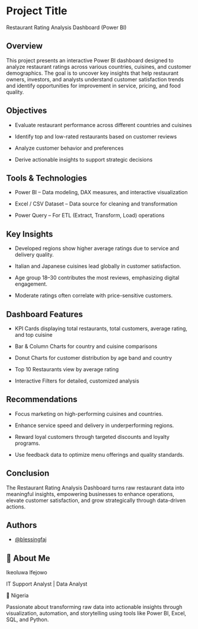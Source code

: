 
# Project Title

Restaurant Rating Analysis Dashboard (Power BI)





## Overview

This project presents an interactive Power BI dashboard designed to analyze restaurant ratings across various countries, cuisines, and customer demographics.
The goal is to uncover key insights that help restaurant owners, investors, and analysts understand customer satisfaction trends and identify opportunities for improvement in service, pricing, and food quality.
## Objectives

- Evaluate restaurant performance across different countries and cuisines

- Identify top and low-rated restaurants based on customer reviews

- Analyze customer behavior and preferences

- Derive actionable insights to support strategic decisions
## Tools & Technologies

- Power BI – Data modeling, DAX measures, and interactive visualization

- Excel / CSV Dataset – Data source for cleaning and transformation

- Power Query – For ETL (Extract, Transform, Load) operations
## Key Insights

- Developed regions show higher average ratings due to service and delivery quality.

- Italian and Japanese cuisines lead globally in customer satisfaction.

- Age group 18–30 contributes the most reviews, emphasizing digital engagement.

- Moderate ratings often correlate with price-sensitive customers.
## Dashboard Features

- KPI Cards displaying total restaurants, total customers, average rating, and top cuisine

- Bar & Column Charts for country and cuisine comparisons

- Donut Charts for customer distribution by age band and country

- Top 10 Restaurants view by average rating

- Interactive Filters for detailed, customized analysis
## Recommendations

- Focus marketing on high-performing cuisines and countries.

- Enhance service speed and delivery in underperforming regions.

- Reward loyal customers through targeted discounts and loyalty programs.

- Use feedback data to optimize menu offerings and quality standards.
## Conclusion

The Restaurant Rating Analysis Dashboard turns raw restaurant data into meaningful insights, empowering businesses to enhance operations, elevate customer satisfaction, and grow strategically through data-driven actions.
## Authors

- [@blessingfaj](https://www.github.com/blessingfaj)


## 🚀 About Me


Ikeoluwa Ifejowo

IT Support Analyst | Data Analyst

📍 Nigeria

Passionate about transforming raw data into actionable insights through visualization, automation, and storytelling using tools like Power BI, Excel, SQL, and Python.
